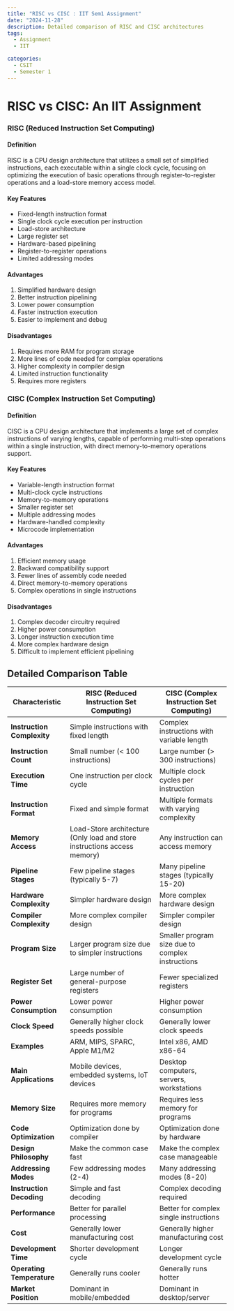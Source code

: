```yaml
---
title: "RISC vs CISC : IIT Sem1 Assignment"
date: "2024-11-28"
description: Detailed comparison of RISC and CISC architectures
tags:
  - Assignment
  - IIT

categories:
  - CSIT
  - Semester 1
---
```

# RISC vs CISC: An IIT Assignment

### RISC (Reduced Instruction Set Computing)

#### Definition
RISC is a CPU design architecture that utilizes a small set of simplified instructions, each executable within a single clock cycle, focusing on optimizing the execution of basic operations through register-to-register operations and a load-store memory access model.

#### Key Features
- Fixed-length instruction format
- Single clock cycle execution per instruction
- Load-store architecture
- Large register set
- Hardware-based pipelining
- Register-to-register operations
- Limited addressing modes

#### Advantages
1. Simplified hardware design
2. Better instruction pipelining
3. Lower power consumption
4. Faster instruction execution
5. Easier to implement and debug

#### Disadvantages
1. Requires more RAM for program storage
2. More lines of code needed for complex operations
3. Higher complexity in compiler design
4. Limited instruction functionality
5. Requires more registers

### CISC (Complex Instruction Set Computing)

#### Definition
CISC is a CPU design architecture that implements a large set of complex instructions of varying lengths, capable of performing multi-step operations within a single instruction, with direct memory-to-memory operations support.

#### Key Features
- Variable-length instruction format
- Multi-clock cycle instructions
- Memory-to-memory operations
- Smaller register set
- Multiple addressing modes
- Hardware-handled complexity
- Microcode implementation

#### Advantages
1. Efficient memory usage
2. Backward compatibility support
3. Fewer lines of assembly code needed
4. Direct memory-to-memory operations
5. Complex operations in single instructions

#### Disadvantages
1. Complex decoder circuitry required
2. Higher power consumption
3. Longer instruction execution time
4. More complex hardware design
5. Difficult to implement efficient pipelining

## Detailed Comparison Table

| Characteristic | RISC (Reduced Instruction Set Computing) | CISC (Complex Instruction Set Computing) |
|----------------|----------------------------------------|----------------------------------------|
| **Instruction Complexity** | Simple instructions with fixed length | Complex instructions with variable length |
| **Instruction Count** | Small number (< 100 instructions) | Large number (> 300 instructions) |
| **Execution Time** | One instruction per clock cycle | Multiple clock cycles per instruction |
| **Instruction Format** | Fixed and simple format | Multiple formats with varying complexity |
| **Memory Access** | Load-Store architecture (Only load and store instructions access memory) | Any instruction can access memory |
| **Pipeline Stages** | Few pipeline stages (typically 5-7) | Many pipeline stages (typically 15-20) |
| **Hardware Complexity** | Simpler hardware design | More complex hardware design |
| **Compiler Complexity** | More complex compiler design | Simpler compiler design |
| **Program Size** | Larger program size due to simpler instructions | Smaller program size due to complex instructions |
| **Register Set** | Large number of general-purpose registers | Fewer specialized registers |
| **Power Consumption** | Lower power consumption | Higher power consumption |
| **Clock Speed** | Generally higher clock speeds possible | Generally lower clock speeds |
| **Examples** | ARM, MIPS, SPARC, Apple M1/M2 | Intel x86, AMD x86-64 |
| **Main Applications** | Mobile devices, embedded systems, IoT devices | Desktop computers, servers, workstations |
| **Memory Size** | Requires more memory for programs | Requires less memory for programs |
| **Code Optimization** | Optimization done by compiler | Optimization done by hardware |
| **Design Philosophy** | Make the common case fast | Make the complex case manageable |
| **Addressing Modes** | Few addressing modes (2-4) | Many addressing modes (8-20) |
| **Instruction Decoding** | Simple and fast decoding | Complex decoding required |
| **Performance** | Better for parallel processing | Better for complex single instructions |
| **Cost** | Generally lower manufacturing cost | Generally higher manufacturing cost |
| **Development Time** | Shorter development cycle | Longer development cycle |
| **Operating Temperature** | Generally runs cooler | Generally runs hotter |
| **Market Position** | Dominant in mobile/embedded | Dominant in desktop/server |
